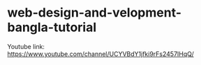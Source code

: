 # web-design-and-velopment-bangla-tutorial

Youtube link:
https://www.youtube.com/channel/UCYVBdY1jfki9rFs2457IHqQ/